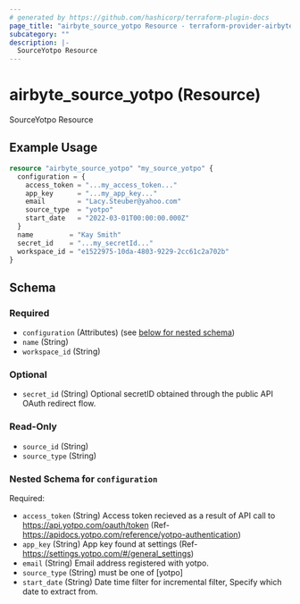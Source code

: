 ```yaml
---
# generated by https://github.com/hashicorp/terraform-plugin-docs
page_title: "airbyte_source_yotpo Resource - terraform-provider-airbyte"
subcategory: ""
description: |-
  SourceYotpo Resource
---
```


# airbyte_source_yotpo (Resource)

SourceYotpo Resource

## Example Usage

```terraform
resource "airbyte_source_yotpo" "my_source_yotpo" {
  configuration = {
    access_token = "...my_access_token..."
    app_key      = "...my_app_key..."
    email        = "Lacy.Steuber@yahoo.com"
    source_type  = "yotpo"
    start_date   = "2022-03-01T00:00:00.000Z"
  }
  name         = "Kay Smith"
  secret_id    = "...my_secretId..."
  workspace_id = "e1522975-10da-4803-9229-2cc61c2a702b"
}
```

<!-- schema generated by tfplugindocs -->
## Schema

### Required

- `configuration` (Attributes) (see [below for nested schema](#nestedatt--configuration))
- `name` (String)
- `workspace_id` (String)

### Optional

- `secret_id` (String) Optional secretID obtained through the public API OAuth redirect flow.

### Read-Only

- `source_id` (String)
- `source_type` (String)

<a id="nestedatt--configuration"></a>
### Nested Schema for `configuration`

Required:

- `access_token` (String) Access token recieved as a result of API call to https://api.yotpo.com/oauth/token (Ref- https://apidocs.yotpo.com/reference/yotpo-authentication)
- `app_key` (String) App key found at settings (Ref- https://settings.yotpo.com/#/general_settings)
- `email` (String) Email address registered with yotpo.
- `source_type` (String) must be one of [yotpo]
- `start_date` (String) Date time filter for incremental filter, Specify which date to extract from.


